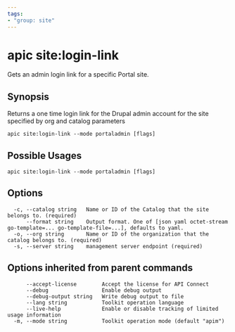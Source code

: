 ```yaml
---
tags:
- "group: site"
---
```

# apic site:login-link

Gets an admin login link for a specific Portal site.

## Synopsis

Returns a one time login link for the Drupal admin account for the site specified by org and catalog parameters

```
apic site:login-link --mode portaladmin [flags]
```

## Possible Usages

```
apic site:login-link --mode portaladmin [flags]
```

## Options

```
  -c, --catalog string   Name or ID of the Catalog that the site belongs to. (required)
      --format string    Output format. One of [json yaml octet-stream go-template=... go-template-file=...], defaults to yaml.
  -o, --org string       Name or ID of the organization that the catalog belongs to. (required)
  -s, --server string    management server endpoint (required)
```

## Options inherited from parent commands

```
      --accept-license        Accept the license for API Connect
      --debug                 Enable debug output
      --debug-output string   Write debug output to file
      --lang string           Toolkit operation language
      --live-help             Enable or disable tracking of limited usage information
  -m, --mode string           Toolkit operation mode (default "apim")
```
